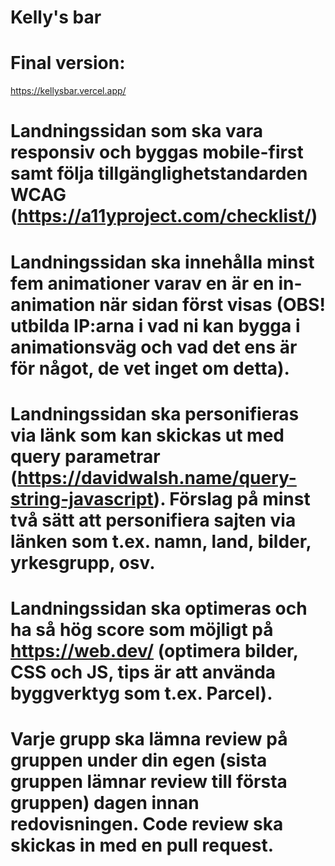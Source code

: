 # Kelly's bar

# Final version:
https://kellysbar.vercel.app/


# Landningssidan som ska vara responsiv och byggas mobile-first samt följa tillgänglighetstandarden WCAG (https://a11yproject.com/checklist/)

# Landningssidan ska innehålla minst fem animationer varav en är en in-animation när sidan först visas (OBS! utbilda IP:arna i vad ni kan bygga i animationsväg och vad det ens är för något, de vet inget om detta).

# Landningssidan ska personifieras via länk som kan skickas ut med query parametrar (https://davidwalsh.name/query-string-javascript). Förslag på minst två sätt att personifiera sajten via länken som t.ex. namn, land, bilder, yrkesgrupp, osv.

# Landningssidan ska optimeras och ha så hög score som möjligt på https://web.dev/ (optimera bilder, CSS och JS, tips är att använda byggverktyg som t.ex. Parcel).

# Varje grupp ska lämna review på gruppen under din egen (sista gruppen lämnar review till första gruppen) dagen innan redovisningen. Code review ska skickas in med en pull request.